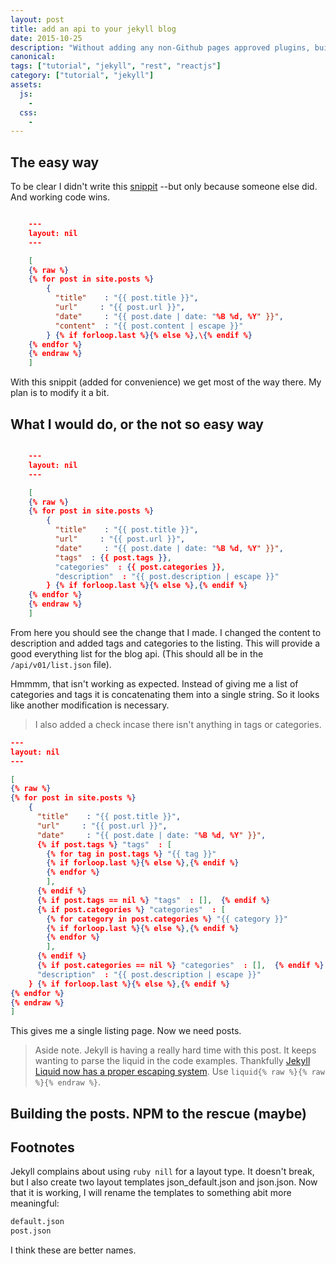 ```yaml
---
layout: post
title: add an api to your jekyll blog
date: 2015-10-25
description: "Without adding any non-Github pages approved plugins, build a RESTfull api for your blog by adding a json endpoint."
canonical:
tags: ["tutorial", "jekyll", "rest", "reactjs"]
category: ["tutorial", "jekyll"]
assets:
  js:
    -
  css:
    -
---
```


## The easy way

To be clear I didn't write this [snippit](http://jekyllsnippets.com/excluding-jsonify-your-site/) --but only because someone else did. And working code wins.

```json

    ---
    layout: nil
    ---

    [
    {% raw %}
    {% for post in site.posts %}
        {
          "title"    : "{{ post.title }}",
          "url"     : "{{ post.url }}",
          "date"     : "{{ post.date | date: "%B %d, %Y" }}",
          "content"  : "{{ post.content | escape }}"
        } {% if forloop.last %}{% else %},\{% endif %}
    {% endfor %}
    {% endraw %}
    ]

```

With this snippit (added for convenience) we get most of the way there. My plan is to modify it a bit.

## What I would do, or the not so easy way

```json

    ---
    layout: nil
    ---

    [
    {% raw %}
    {% for post in site.posts %}
        {
          "title"    : "{{ post.title }}",
          "url"     : "{{ post.url }}",
          "date"     : "{{ post.date | date: "%B %d, %Y" }}",
          "tags"  : {{ post.tags }},
          "categories"  : {{ post.categories }},
          "description"  : "{{ post.description | escape }}"
        } {% if forloop.last %}{% else %},{% endif %}
    {% endfor %}
    {% endraw %}
    ]

```

From here you should see the change that I made. I changed the content to description and added tags and categories to the listing. This will provide a good everything list for the blog api. (This should all be in the ```/api/v01/list.json``` file).

Hmmmm, that isn't working as expected. Instead of giving me a list of categories and tags it is concatenating them into a single string. So it looks like another modification is necessary.

> I also added a check incase there isn't anything in tags or categories.

```json
---
layout: nil
---

[
{% raw %}
{% for post in site.posts %}
    {
      "title"    : "{{ post.title }}",
      "url"     : "{{ post.url }}",
      "date"     : "{{ post.date | date: "%B %d, %Y" }}",
      {% if post.tags %} "tags"  : [
        {% for tag in post.tags %} "{{ tag }}"
        {% if forloop.last %}{% else %},{% endif %}
        {% endfor %}
        ],
      {% endif %}
      {% if post.tags == nil %} "tags"  : [],  {% endif %}
      {% if post.categories %} "categories"  : [
        {% for category in post.categories %} "{{ category }}"
        {% if forloop.last %}{% else %},{% endif %}
        {% endfor %}
        ],
      {% endif %}
      {% if post.categories == nil %} "categories"  : [],  {% endif %}
      "description"  : "{{ post.description | escape }}"
    } {% if forloop.last %}{% else %},{% endif %}
{% endfor %}
{% endraw %}
]

```

This gives me a single listing page. Now we need posts.

> Aside note. Jekyll is having a really hard time with this post. It keeps wanting to parse the liquid in the code examples. Thankfully [Jekyll Liquid now has a proper escaping system](http://stackoverflow.com/questions/3426182/how-to-escape-liquid-template-tags). Use ```liquid{% raw %}{% raw %}{% endraw %}```.

## Building the posts. NPM to the rescue (maybe)

## Footnotes

Jekyll complains about using ```ruby nill``` for a layout type. It doesn't break, but I also create two layout templates json_default.json and json.json. Now that it is working, I will rename the templates to something abit more meaningful:

```bash
default.json
post.json
```

I think these are better names.
